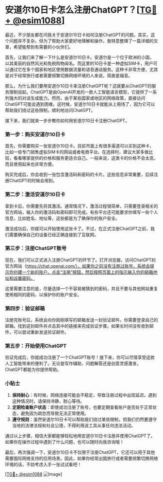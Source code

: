 # 安道尔10日卡怎么注册ChatGPT？[[TG💪+ @esim1088](https://t.me/s/esim1088)]

最近，不少朋友都在问我关于安道尔10日卡如何注册ChatGPT的问题。其实，这个问题并不复杂，但为了帮助大家更好地理解和操作，我特意整理了一篇详细的文章，希望能帮到有需要的小伙伴们。

首先，让我们来了解一下什么是安道尔10日卡。安道尔是一个位于欧洲的小国，以其美丽的自然风光和免税购物闻名。而这里的10日卡是一种虚拟SIM卡，用户可以通过它在多个国家和地区使用数据流量和语音通话服务。这种卡非常方便，尤其是对于经常旅行或者需要频繁切换网络环境的人来说，简直是福音。

那么，为什么我们要用安道尔10日卡来注册ChatGPT呢？这就要从ChatGPT的服务限制说起。ChatGPT是由OpenAI开发的一款人工智能语言模型，它提供了一系列强大的对话生成能力。然而，由于某些国家或地区的网络政策，直接访问ChatGPT可能会遇到困难。这时候，安道尔10日卡就能派上用场了，因为它可以帮助我们绕过这些限制，顺利地访问ChatGPT。

接下来，我们就来一步步教你如何用安道尔10日卡注册ChatGPT。

### 第一步：购买安道尔10日卡

首先，你需要购买一张安道尔10日卡。目前市面上有很多渠道可以买到这种卡，比如一些专门销售虚拟SIM卡的网站或者电商平台。在选择时，建议大家多做比较，看看哪家提供的价格和服务更适合自己。一般来说，这类卡的价格不会太高，而且使用起来也非常方便。

购买完成后，你会收到一张包含激活码和密码的卡片。这些信息非常重要，后续注册ChatGPT的时候会用到。

### 第二步：激活安道尔10日卡

拿到卡后，你需要先将其激活。通常情况下，激活过程很简单，只需要登录相关的官方网站，输入你的激活码和密码即可完成。有些平台还可能要求你填写一些个人信息，比如姓名、地址等，这些都是为了确保你的账户安全。

激活成功后，你就可以开始使用这张卡了。不过，在正式注册ChatGPT之前，我们需要确保自己的设备已经正确连接到了互联网。

### 第三步：注册ChatGPT账号

现在，我们可以正式进入注册ChatGPT的环节了。打开浏览器，访问ChatGPT的官方网站（https://chat.openai.com/）。如果你之前没有注册过账号，系统会提示你创建一个新的账户。点击“注册”按钮，然后按照页面上的指示输入你的邮箱地址和设置密码。

这里需要注意的是，尽量选择一个不容易被猜到的密码，并且不要与其他网站重复使用相同的密码，以保护你的账户安全。

### 第四步：验证邮箱

注册完账号后，系统会向你刚刚填写的邮箱发送一封验证邮件。你需要登录自己的邮箱，找到这封邮件并点击其中的链接来完成验证步骤。如果长时间没有收到邮件，可以尝试重新发送验证邮件。

### 第五步：开始使用ChatGPT

验证完成后，你就成功注册了一个ChatGPT账号！接下来，你可以尽情享受这款人工智能带来的便利了。无论是写作辅助、问题解答还是创意灵感激发，ChatGPT都能为你提供帮助。

### 小贴士

1. **保持耐心**：有时候，网络连接可能会不稳定，导致注册过程中出现延迟。遇到这种情况时，请保持冷静，耐心等待。
2. **定期检查账户状态**：即使成功注册了账号，也要定期查看账户是否处于正常状态，避免因为疏忽而导致无法正常使用。
3. **遵守规则**：虽然安道尔10日卡可以帮助我们绕过某些限制，但我们仍然要遵守当地的法律法规和社会公德，不得利用该工具从事任何违法活动。

通过以上步骤，相信大家都能够轻松地用安道尔10日卡注册并使用ChatGPT了。如果你在操作过程中遇到了什么问题，也可以随时向我咨询哦！

最后，再次强调一下，安道尔10日卡不仅限于注册ChatGPT，它还可以用于其他需要国际网络支持的应用场景。因此，如果你经常出国旅行或者需要频繁切换网络环境的话，不妨考虑入手一张试试看吧！

[[TG💪+ @esim1088](https://t.me/s/esim1088) ![Image](https://i.postimg.cc/4NQfJmqS/Snipaste-2025-05-13-00-14-12.png)]